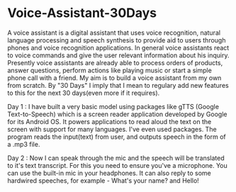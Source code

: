 # Voice-Assistant-30Days
A voice assistant is a digital assistant that uses voice recognition, natural language processing and speech synthesis to provide aid to users through phones and voice recognition applications. In general voice assistants react to voice commands and give the user relevant information about his inquiry. Presently voice assistants are already able to process orders of products, answer questions, perform actions like playing music or start a simple phone call with a friend.
My aim is to build a voice assistant from my own from scratch. By "30 Days" I imply that I mean to regulary add new features to this for the next 30 days(even more if it requires).

Day 1 : I have built a very basic model using packages like gTTS (Google Text-to-Speech) which is a screen reader application developed by Google for its Android OS. It powers applications to read aloud the text on the screen with support for many languages. I've even used packages. The program reads the input(text) from user, and outputs speech in the form of a .mp3 file.

Day 2 : Now I can speak through the mic and the speech will be translated to it's text transcript. For this you need to ensure you've a microphone. You can use the built-in mic in your headphones. It can also reply to some hardwired speeches, for example - What's your name? and Hello!
